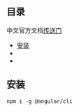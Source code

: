 ## 目录

   中文官方文档[传送门](https://angular.cn/docs)
   
   - <a href="#0">安装</a>
   - <a href="#1"></a>
   - <a href="#2"></a>
   
   
 ## <a name="0">安装</a> 
 
   `npm i -g @angular/cli` 
    
 ## <a name="1"></a>
 ## <a name="2"></a>
